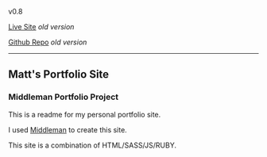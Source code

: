 v0.8

[Live Site](http://mattsullivan.us/) _old version_

[Github Repo](https://github.com/mjsxi/mjsxi.github.io) _old version_

-----------------------

## Matt's Portfolio Site

### Middleman Portfolio Project

This is a readme for my personal portfolio site.

I used [Middleman](http://middlemanapp.com/) to create this site.

This site is a combination of HTML/SASS/JS/RUBY.